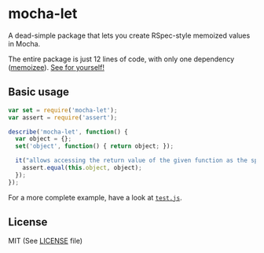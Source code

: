 # mocha-let

A dead-simple package that lets you create RSpec-style memoized values in Mocha.

The entire package is just 12 lines of code, with only one dependency
([memoizee](https://www.npmjs.com/package/memoizee)). [See for yourself!](index.js)

## Basic usage

```javascript
var set = require('mocha-let');
var assert = require('assert');

describe('mocha-let', function() {
  var object = {};
  set('object', function() { return object; });

  it("allows accessing the return value of the given function as the specified property on `this`", function() {
    assert.equal(this.object, object);
  });
});
```

For a more complete example, have a look at [`test.js`](test.js).

## License

MIT (See [LICENSE](./LICENSE) file)
